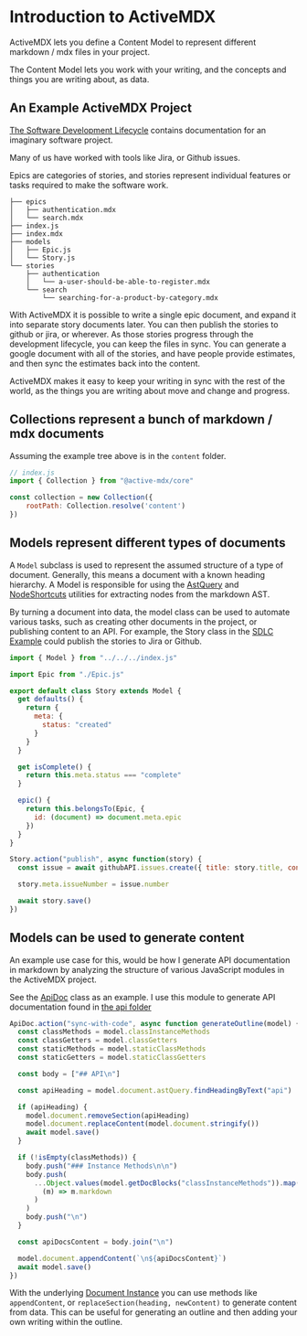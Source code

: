 # Introduction to ActiveMDX

ActiveMDX lets you define a Content Model to represent different markdown / mdx files in your project.

The Content Model lets you work with your writing, and the concepts and things you are writing about, as data.

## An Example ActiveMDX Project

[The Software Development Lifecycle](https://github.com/soederpop/active-mdx/tree/master/examples/sdlc) contains documentation for an imaginary software project.

Many of us have worked with tools like Jira, or Github issues.

Epics are categories of stories, and stories represent individual features or tasks required to make the software work.

```
├── epics
│   ├── authentication.mdx
│   └── search.mdx
├── index.js
├── index.mdx
├── models
│   ├── Epic.js
│   └── Story.js
└── stories
    ├── authentication
    │   └── a-user-should-be-able-to-register.mdx
    └── search
        └── searching-for-a-product-by-category.mdx
```

With ActiveMDX it is possible to write a single epic document, and expand it into separate story documents later.  You can then publish the stories to github or jira, or wherever.  As those stories progress through the development lifecycle, you can keep the files in sync.  You can generate a google document with all of the stories, and have people provide estimates, and then sync the estimates back into the content.

ActiveMDX makes it easy to keep your writing in sync with the rest of the world, as the things you are writing about move and change and progress.

## Collections represent a bunch of markdown / mdx documents

Assuming the example tree above is in the `content` folder.

```javascript
// index.js
import { Collection } from "@active-mdx/core"

const collection = new Collection({
    rootPath: Collection.resolve('content')
})
```

## Models represent different types of documents

A `Model` subclass is used to represent the assumed structure of a type of document.  Generally, this means a document with a known heading hierarchy.  A Model is responsible for using the [AstQuery](../api/AstQuery.mdx) and [NodeShortcuts](../api/NodeShortcuts.mdx) utilities for extracting nodes from the markdown AST.    

By turning a document into data, the model class can be used to automate various tasks, such as creating other documents in the project, or publishing content to an API.  For example, the Story class in the [SDLC Example](https://github.com/soederpop/active-mdx/blob/master/examples/sdlc/models/Story.js) could publish the stories to Jira or Github.

```javascript
import { Model } from "../../../index.js"

import Epic from "./Epic.js"

export default class Story extends Model {
  get defaults() {
    return {
      meta: {
        status: "created"
      }
    }
  }

  get isComplete() {
    return this.meta.status === "complete"
  }

  epic() {
    return this.belongsTo(Epic, {
      id: (document) => document.meta.epic
    })
  }
}

Story.action("publish", async function(story) {
  const issue = await githubAPI.issues.create({ title: story.title, content: story.document.content })

  story.meta.issueNumber = issue.number

  await story.save()
})
```

## Models can be used to generate content

An example use case for this, would be how I generate API documentation in markdown by analyzing the structure of various JavaScript modules in the ActiveMDX project.

See the [ApiDoc](../models/ApiDoc.js) class as an example.  I use this module to generate API documentation found in [the api folder](../api)

```javascript
ApiDoc.action("sync-with-code", async function generateOutline(model) {
  const classMethods = model.classInstanceMethods
  const classGetters = model.classGetters
  const staticMethods = model.staticClassMethods
  const staticGetters = model.staticClassGetters

  const body = ["## API\n"]

  const apiHeading = model.document.astQuery.findHeadingByText("api")

  if (apiHeading) {
    model.document.removeSection(apiHeading)
    model.document.replaceContent(model.document.stringify())
    await model.save()
  }

  if (!isEmpty(classMethods)) {
    body.push("### Instance Methods\n\n")
    body.push(
      ...Object.values(model.getDocBlocks("classInstanceMethods")).map(
        (m) => m.markdown
      )
    )
    body.push("\n")
  }

  const apiDocsContent = body.join("\n")

  model.document.appendContent(`\n${apiDocsContent}`)
  await model.save()
})
```

With the underlying [Document Instance](../api/Document.mdx) you can use methods like `appendContent`, or `replaceSection(heading, newContent)` to generate content from data.  This can be useful for generating an outline and then adding your own writing within the outline.
